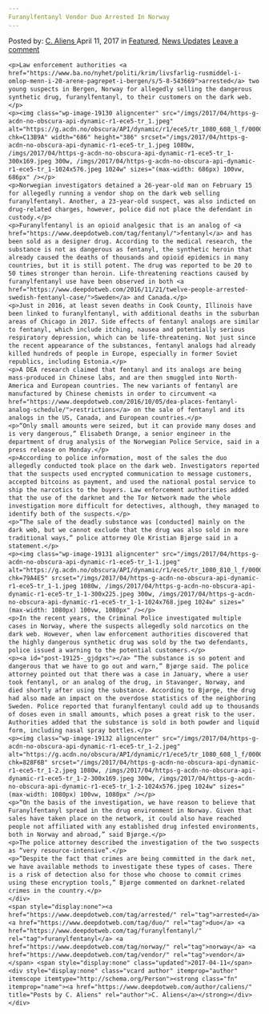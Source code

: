 ```yaml
---
Furanylfentanyl Vendor Duo Arrested In Norway
---
```

<article class="post-listing post-19125 post type-post status-publish format-standard has-post-thumbnail hentry  tag-duo tag-furanylfentanyl tag-norway tag-vendor">
    <div class="post-inner">
        <span>Posted by: <a href="https://www.deepdotweb.com/author/caliens/" title="">C. Aliens </a></span>
    <span>April 11, 2017</span>
    <span>in <a href="https://www.deepdotweb.com/category/deepdot-news/" rel="category tag">Featured</a>, <a href="https://www.deepdotweb.com/category/news-updates/" rel="category tag">News Updates</a></span>
    <span><a href="https://www.deepdotweb.com/2017/04/11/furanylfentanyl-vendor-duo-arrested-norway/#respond">Leave a comment</a></span>
    </p>
    <div class="clear"></div>
    
    <p>Law enforcement authorities <a href="https://www.ba.no/nyhet/politi/krim/livsfarlig-rusmiddel-i-omlop-menn-i-20-arene-pagrepet-i-bergen/s/5-8-543669">arrested</a> two young suspects in Bergen, Norway for allegedly selling the dangerous synthetic drug, furanylfentanyl, to their customers on the dark web.</p>
    <p><img class="wp-image-19130 aligncenter" src="/imgs/2017/04/https-g-acdn-no-obscura-api-dynamic-r1-ece5-tr_1.jpeg" alt="https://g.acdn.no/obscura/API/dynamic/r1/ece5/tr_1080_608_l_f/0000/berg/2017/3/27/14/BA35060.jpg?chk=C13B9A" width="686" height="386" srcset="/imgs/2017/04/https-g-acdn-no-obscura-api-dynamic-r1-ece5-tr_1.jpeg 1080w, /imgs/2017/04/https-g-acdn-no-obscura-api-dynamic-r1-ece5-tr_1-300x169.jpeg 300w, /imgs/2017/04/https-g-acdn-no-obscura-api-dynamic-r1-ece5-tr_1-1024x576.jpeg 1024w" sizes="(max-width: 686px) 100vw, 686px" /></p>
    <p>Norwegian investigators detained a 26-year-old man on February 15 for allegedly running a vendor shop on the dark web selling furanylfentanyl. Another, a 23-year-old suspect, was also indicted on drug-related charges, however, police did not place the defendant in custody.</p>
    <p>Furanylfentanyl is an opioid analgesic that is an analog of <a href="https://www.deepdotweb.com/tag/fentanyl/">fentanyl</a> and has been sold as a designer drug. According to the medical research, the substance is not as dangerous as fentanyl, the synthetic heroin that already caused the deaths of thousands and opioid epidemics in many countries, but it is still potent. The drug was reported to be 20 to 50 times stronger than heroin. Life-threatening reactions caused by furanylfentanyl use have been observed in both <a href="https://www.deepdotweb.com/2016/11/21/twelve-people-arrested-swedish-fentanyl-case/">Sweden</a> and Canada.</p>
    <p>Just in 2016, at least seven deaths in Cook County, Illinois have been linked to furanylfentanyl, with additional deaths in the suburban areas of Chicago in 2017. Side effects of fentanyl analogs are similar to fentanyl, which include itching, nausea and potentially serious respiratory depression, which can be life-threatening. Not just since the recent appearance of the substances, fentanyl analogs had already killed hundreds of people in Europe, especially in former Soviet republics, including Estonia.</p>
    <p>A DEA research claimed that fentanyl and its analogs are being mass-produced in Chinese labs, and are then smuggled into North-America and European countries. The new variants of fentanyl are manufactured by Chinese chemists in order to circumvent <a href="https://www.deepdotweb.com/2016/10/05/dea-places-fentanyl-analog-schedule/">restrictions</a> on the sale of fentanyl and its analogs in the US, Canada, and European countries.</p>
    <p>“Only small amounts were seized, but it can provide many doses and is very dangerous,” Elisabeth Drange, a senior engineer in the department of drug analysis of the Norwegian Police Service, said in a press release on Monday.</p>
    <p>According to police information, most of the sales the duo allegedly conducted took place on the dark web. Investigators reported that the suspects used encrypted communication to message customers, accepted bitcoins as payment, and used the national postal service to ship the narcotics to the buyers. Law enforcement authorities added that the use of the darknet and the Tor Network made the whole investigation more difficult for detectives, although, they managed to identify both of the suspects.</p>
    <p>“The sale of the deadly substance was [conducted] mainly on the dark web, but we cannot exclude that the drug was also sold in more traditional ways,” police attorney Ole Kristian Bjørge said in a statement.</p>
    <p><img class="wp-image-19131 aligncenter" src="/imgs/2017/04/https-g-acdn-no-obscura-api-dynamic-r1-ece5-tr_1-1.jpeg" alt="https://g.acdn.no/obscura/API/dynamic/r1/ece5/tr_1080_810_l_f/0000/berg/2017/3/27/15/BA32864.jpg?chk=79A4E5" srcset="/imgs/2017/04/https-g-acdn-no-obscura-api-dynamic-r1-ece5-tr_1-1.jpeg 1080w, /imgs/2017/04/https-g-acdn-no-obscura-api-dynamic-r1-ece5-tr_1-1-300x225.jpeg 300w, /imgs/2017/04/https-g-acdn-no-obscura-api-dynamic-r1-ece5-tr_1-1-1024x768.jpeg 1024w" sizes="(max-width: 1080px) 100vw, 1080px" /></p>
    <p>In the recent years, the Criminal Police investigated multiple cases in Norway, where the suspects allegedly sold narcotics on the dark web. However, when law enforcement authorities discovered that the highly dangerous synthetic drug was sold by the two defendants, police issued a warning to the potential customers.</p>
    <p><a id="post-19125-_gjdgxs"></a> “The substance is so potent and dangerous that we have to go out and warn,” Bjørge said. The police attorney pointed out that there was a case in January, where a user took fentanyl, or an analog of the drug, in Stavanger, Norway, and died shortly after using the substance. According to Bjørge, the drug had also made an impact on the overdose statistics of the neighboring Sweden. Police reported that furanylfentanyl could add up to thousands of doses even in small amounts, which poses a great risk to the user. Authorities added that the substance is sold in both powder and liquid form, including nasal spray bottles.</p>
    <p><img class="wp-image-19132 aligncenter" src="/imgs/2017/04/https-g-acdn-no-obscura-api-dynamic-r1-ece5-tr_1-2.jpeg" alt="https://g.acdn.no/obscura/API/dynamic/r1/ece5/tr_1080_608_l_f/0000/berg/2017/3/27/15/BA35061_1.jpg?chk=828F6B" srcset="/imgs/2017/04/https-g-acdn-no-obscura-api-dynamic-r1-ece5-tr_1-2.jpeg 1080w, /imgs/2017/04/https-g-acdn-no-obscura-api-dynamic-r1-ece5-tr_1-2-300x169.jpeg 300w, /imgs/2017/04/https-g-acdn-no-obscura-api-dynamic-r1-ece5-tr_1-2-1024x576.jpeg 1024w" sizes="(max-width: 1080px) 100vw, 1080px" /></p>
    <p>“On the basis of the investigation, we have reason to believe that Furanylfentanyl spread in the drug environment in Norway. Given that sales have taken place on the network, it could also have reached people not affiliated with any established drug infested environments, both in Norway and abroad,” said Bjørge.</p>
    <p>The police attorney described the investigation of the two suspects as “very resource-intensive”.</p>
    <p>“Despite the fact that crimes are being committed in the dark net, we have available methods to investigate these types of cases. There is a risk of detection also for those who choose to commit crimes using these encryption tools,” Bjørge commented on darknet-related crimes in the country.</p>
    </div>
    <span style="display:none"><a href="https://www.deepdotweb.com/tag/arrested/" rel="tag">arrested</a> <a href="https://www.deepdotweb.com/tag/duo/" rel="tag">duo</a> <a href="https://www.deepdotweb.com/tag/furanylfentanyl/" rel="tag">furanylfentanyl</a> <a href="https://www.deepdotweb.com/tag/norway/" rel="tag">norway</a> <a href="https://www.deepdotweb.com/tag/vendor/" rel="tag">vendor</a></span> <span style="display:none" class="updated">2017-04-11</span>
    <div style="display:none" class="vcard author" itemprop="author" itemscope itemtype="http://schema.org/Person"><strong class="fn" itemprop="name"><a href="https://www.deepdotweb.com/author/caliens/" title="Posts by C. Aliens" rel="author">C. Aliens</a></strong></div>
    </div>
</article>

